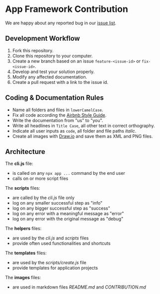 # App Framework Contribution

We are happy about any reported bug in our [issue list](https://github.com/scriptPilot/app-framework/issues).

## Development Workflow

1. Fork this repository.
2. Clone this repository to your computer.
3. Create a new branch based on an issue `feature-<issue-id>` or `fix-<issue-id>`.
4. Develop and test your solution properly.
5. Modify any affected documentation.
6. Create a pull request with a link to the issue id.

## Coding & Documentation Rules

- Name all folders and files in `lowerCamelCase`.
- Fix all code according the [Airbnb Style Guide](https://github.com/airbnb/javascript).
- Write the documentation from "us" to "you".
- Write all headlines in `Title Case`, all other text in correct orthography.
- Indicate all user inputs as `code`, all folder and file paths *italic*.
- Create all images with [Draw.io](https://www.draw.io/) and save them as XML and PNG files.

## Architecture

The **cli.js** file:

- is called on any `npx app ...` command by the end user
- calls on or more script files

The **scripts** files:

- are called by the *cli.js* file only
- log on any smaller successful step as "info"
- log on any bigger successful step as "success"
- log on any error with a meaningful message as "error"
- log on any error with the original message as "debug"

The **helpers** files:

- are used by the *cli.js* and *scripts* files
- provide often used functionalities and shortcuts

The **templates** files:

- are used by the *scripts/create.js* file
- provide templates for application projects

The **images** files:

- are used in markdown files *README.md* and *CONTRIBUTION.md*
